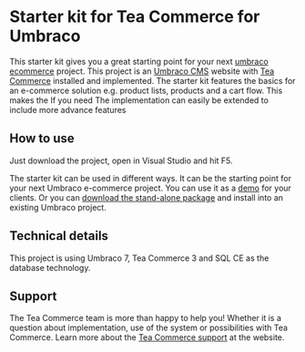 # Starter kit for Tea Commerce for Umbraco
This starter kit gives you a great starting point for your next [umbraco ecommerce](http://teacommerce.net) project. This project is an [Umbraco CMS](http://umbraco.com) website with [Tea Commerce](http://teacommerce.net) installed and implemented. The starter kit features the basics for an e-commerce solution e.g. product lists, products and a cart flow. This makes the If you need The implementation can easily be extended to include more advance features

## How to use
Just download the project, open in Visual Studio and hit F5.

The starter kit can be used in different ways. It can be the starting point for your next Umbraco e-commerce project. You can use it as a [demo](http://demo.teacommerce.net) for your clients. Or you can [download the stand-alone package](http://teacommerce.net/ressources/packages/starter-kit/) and install into an existing Umbraco project.

## Technical details
This project is using Umbraco 7, Tea Commerce 3 and SQL CE as the database technology.

## Support
The Tea Commerce team is more than happy to help you! Whether it is a question about implementation, use of the system or possibilities with Tea Commerce. Learn more about the [Tea Commerce support](http://teacommerce.net/ressources/support/) at the website.
